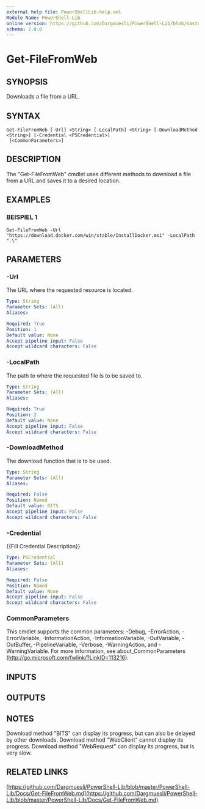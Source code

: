 ```yaml
---
external help file: PowerShellLib-help.xml
Module Name: PowerShell-Lib
online version: https://github.com/Dargmuesli/PowerShell-Lib/blob/master/PowerShell-Lib/Docs/Get-FileFromWeb.md
schema: 2.0.0
---
```


# Get-FileFromWeb

## SYNOPSIS
Downloads a file from a URL.

## SYNTAX

```
Get-FileFromWeb [-Url] <String> [-LocalPath] <String> [-DownloadMethod <String>] [-Credential <PSCredential>]
 [<CommonParameters>]
```

## DESCRIPTION
The "Get-FileFromWeb" cmdlet uses different methods to download a file from a URL and saves it to a desired location.

## EXAMPLES

### BEISPIEL 1
```
Get-FileFromWeb -Url "https://download.docker.com/win/stable/InstallDocker.msi" -LocalPath ".\"
```

## PARAMETERS

### -Url
The URL where the requested resource is located.

```yaml
Type: String
Parameter Sets: (All)
Aliases:

Required: True
Position: 1
Default value: None
Accept pipeline input: False
Accept wildcard characters: False
```

### -LocalPath
The path to where the requested file is to be saved to.

```yaml
Type: String
Parameter Sets: (All)
Aliases:

Required: True
Position: 2
Default value: None
Accept pipeline input: False
Accept wildcard characters: False
```

### -DownloadMethod
The download function that is to be used.

```yaml
Type: String
Parameter Sets: (All)
Aliases:

Required: False
Position: Named
Default value: BITS
Accept pipeline input: False
Accept wildcard characters: False
```

### -Credential
{{Fill Credential Description}}

```yaml
Type: PSCredential
Parameter Sets: (All)
Aliases:

Required: False
Position: Named
Default value: None
Accept pipeline input: False
Accept wildcard characters: False
```

### CommonParameters
This cmdlet supports the common parameters: -Debug, -ErrorAction, -ErrorVariable, -InformationAction, -InformationVariable, -OutVariable, -OutBuffer, -PipelineVariable, -Verbose, -WarningAction, and -WarningVariable.
For more information, see about_CommonParameters (http://go.microsoft.com/fwlink/?LinkID=113216).

## INPUTS

## OUTPUTS

## NOTES
Download method "BITS" can display its progress, but can also be delayed by other downloads.
Download method "WebClient" cannot display its progress.
Download method "WebRequest" can display its progress, but is very slow.

## RELATED LINKS

[https://github.com/Dargmuesli/PowerShell-Lib/blob/master/PowerShell-Lib/Docs/Get-FileFromWeb.md](https://github.com/Dargmuesli/PowerShell-Lib/blob/master/PowerShell-Lib/Docs/Get-FileFromWeb.md)

